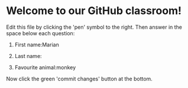 # Welcome to our GitHub classroom!

Edit this file by clicking the 'pen' symbol to the right.
Then answer in the space below each question:

1. First name:Marian

2. Last name:

3. Favourite animal:monkey


Now click the green 'commit changes' button at the bottom.

